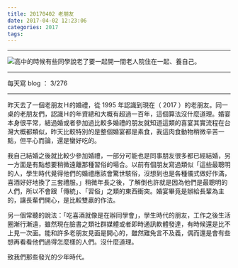 ```yaml
---
title: 20170402 老朋友
date: 2017-04-02 12:23:06
categories: 2017
tags:
---
```

---

![高中的時候有些同學說老了要一起開一間老人院住在一起、養自己。](https://c1.staticflickr.com/3/2924/33784253935_babc518e35.jpg)

---

每天寫 blog ： 3/276

---
昨天去了一個老朋友Ｈ的婚禮，從 1995 年認識到現在（ 2017 ）的老朋友。同一桌的老朋友們，認識Ｈ的年資總和大概有超過一百年，這個算法沒什麼道理。婚宴本身很平常，結過婚或者參加過比較多婚禮的朋友就知道這類的喜宴其實流程在台灣大概都類似，昨天比較特別的是整個婚宴都是素食，我這肉食動物稍微辛苦一點，但平心而論，還是蠻好吃的。

我自己結婚之後就比較少參加婚禮，一部分可能也是同事朋友很多都已經結婚，另一方面是有點想要稍微遠離那種習俗的場合。以前有個朋友寫過類似「這些最聰明的人，學生時代覺得他們的婚禮應該會驚世駭俗，沒想到也是各種儀式做好作滿，喜酒好好地換了三套禮服。」稍微年長之後，了解倒也許就是因為他們是最聰明的人們，所以不會跟「傳統」、「習俗」之類的東西衝突。婚宴畢竟是辦給長輩為主的，讓長輩們開心，是比較雙贏的作法。

另一個常聽的說法：「吃喜酒就像是在辦同學會」，學生時代的朋友，工作之後生活圈漸行漸遠，雖然現在臉書之類社群媒體或者即時通訊軟體發達，有時候還是比不上見一次面。能和許多老朋友見面是開心的，雖然難免言不及義，偶而還是會有些想再看看他們過得怎麼樣的人們。沒什麼道理。

致我們那些發光的少年時代。
